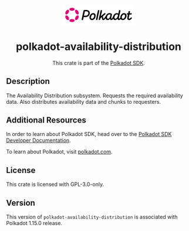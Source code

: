 <div align="center">

<img src="https://raw.githubusercontent.com/paritytech/polkadot-sdk/master/docs/images/Polkadot_Logo_Horizontal_Pink_BlackOnWhite.png" alt="Polkadot logo" width="200">

# polkadot-availability-distribution

This crate is part of the [Polkadot SDK](https://github.com/paritytech/polkadot-sdk/).

</div>

## Description

The Availability Distribution subsystem. Requests the required availability data. Also distributes availability data and chunks to requesters.

## Additional Resources

In order to learn about Polkadot SDK, head over to the [Polkadot SDK Developer Documentation](https://paritytech.github.io/polkadot-sdk/master/polkadot_sdk_docs/index.html).

To learn about Polkadot, visit [polkadot.com](https://polkadot.com/).

## License

This crate is licensed with GPL-3.0-only.

## Version

This version of `polkadot-availability-distribution` is associated with Polkadot 1.15.0 release.

